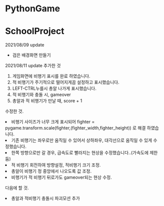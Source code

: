 # PythonGame
SchoolProject
=========
2021/08/09 update
<ul>
<li>검은 배경화면 만들기</li>
</ul>


2021/08/11 update
추가한 것
<ol>
<li>게임화면에 비행기 표시를 완료 하였습니다.
<li>적 비행기가 주기적으로 떨어지게끔 설정하고 표시했습니다.
<li>LEFT-CTRL누를시 총알 나가게 표시했습니다.
<li>적 비행기와 충돌 시, gameover
<li>총알과 적 비행기가 만날 때, score + 1
</ol>

수정한 것.
<li>비행기 사이즈가 너무 크게 표시되어 fighter = pygame.transform.scale(fighter,(fighter_width,fighter_height)) 로 해결 하였습니다.
<li>기존 비행기는 좌우로만 움직일 수 있어서 상하좌우, 대각선으로 움직일 수 있게 수정했습니다.
<li>한쪽 방향으로만 갈 경우, 급속도로 빨라지는 현상을 수정했습니다..(가속도에 제한 둠)
<li>적 비행기 회전하여 방향설정, 적비행기 크기 조정.
<li>총알이 비행기 정 중앙에서 나오도록 값 조정.
<li>비행기가 적 비행기 뒤로가도 gameover되는 현상 수정.

다음에 할 것.
<li>총알과 적비행기 충돌시 파괴모션 추가